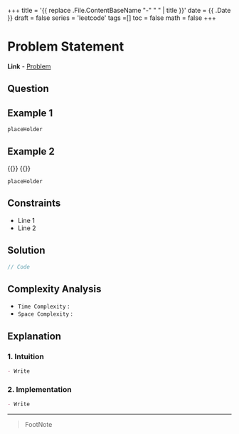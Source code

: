+++
title = '{{ replace .File.ContentBaseName "-" " " | title }}'
date = {{ .Date }}
draft = false
series = 'leetcode'
tags =[]
toc = false
math = false
+++

# Problem Statement

**Link** - [Problem ]()

## Question

## Example 1

```text
placeHolder
```

## Example 2

{{<mermaid>}}
{{</mermaid>}}

```text
placeHolder
```

## Constraints

- Line 1
- Line 2

## Solution

```cpp
// Code
```

## Complexity Analysis

- `Time Complexity` :
- `Space Complexity` :

## Explanation

### 1. Intuition

```markdown
- Write
```

### 2. Implementation

```markdown
- Write
```

---

> FootNote
